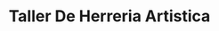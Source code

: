 ---
title: "Taller De Herreria Artistica"
url: /batey-uno/taller-de-herreria-artistica/
shop: Autowerkstatt
---